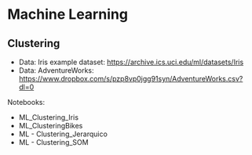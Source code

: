 # Machine Learning

## Clustering

- Data: Iris example dataset: https://archive.ics.uci.edu/ml/datasets/Iris
- Data: AdventureWorks: https://www.dropbox.com/s/pzp8vp0jgg91syn/AdventureWorks.csv?dl=0

Notebooks:
- ML_Clustering_Iris
- ML_ClusteringBikes
- ML - Clustering_Jerarquico
- ML - Clustering_SOM
